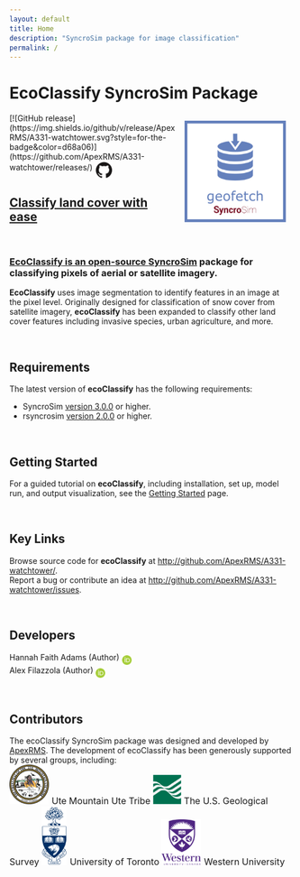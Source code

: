 ```yaml
---
layout: default
title: Home
description: "SyncroSim package for image classification"
permalink: /
---
```


# **EcoClassify** SyncroSim Package
<img align="right" style="padding: 13px" width="180" src="assets/images/logo/geofetch-sticker.png">
[![GitHub release](https://img.shields.io/github/v/release/ApexRMS/A331-watchtower.svg?style=for-the-badge&color=d68a06)](https://github.com/ApexRMS/A331-watchtower/releases/)    <a href="https://github.com/ApexRMS/A331-watchtower"><img align="middle" style="padding: 1px" width="30" src="assets/images/logo/github-trans2.png">
<br>

## Classify land cover with ease
<br>

### **EcoClassify** is an open-source <a href="https://syncrosim.com/" target="_blank">SyncroSim</a> package for classifying pixels of aerial or satellite imagery.


**EcoClassify** uses image segmentation to identify features in an image at the pixel level. Originally designed for classification of snow cover from satellite imagery, **ecoClassify** has been expanded to classify other land cover features including invasive species, urban agriculture, and more.

<br>

## Requirements

The latest version of **ecoClassify** has the following requirements:

- SyncroSim <a href="https://syncrosim.com/studio-download/" target="_blank">version 3.0.0</a> or higher.
- rsyncrosim <a href="https://syncrosim.github.io/rsyncrosim/" target="_blank">version 2.0.0</a> or higher.

<br>

## Getting Started

For a guided tutorial on **ecoClassify**, including installation, set up, model run, and output visualization, see the [Getting Started](https://apexrms.github.io/A331-watchtower/getting_started.html) page.

<br>

## Key Links

Browse source code for **ecoClassify** at <a href="http://github.com/ApexRMS/A331-watchtower/" target="_blank">http://github.com/ApexRMS/A331-watchtower/</a>. <br>
Report a bug or contribute an idea at
<a href="http://github.com/ApexRMS/A331-watchtower/issues" target="_blank">http://github.com/ApexRMS/A331-watchtower/issues</a>. <br>

<br>

## Developers

Hannah Faith Adams (Author) <a href="https://orcid.org/0000-0003-2647-8021" target="_blank" rel="noopener noreferrer"><img align="middle" style="padding: 0.5px" width="17" src="assets/images/ORCID.png"></a>
<br>
Alex Filazzola (Author) <a href="https://orcid.org/0000-0001-6544-2035" target="_blank" rel="noopener noreferrer"><img align="middle" style="padding: 0.5px" width="17" src="assets/images/ORCID.png"></a>

<br>

## Contributors

The ecoClassify SyncroSim package was designed and developed by <a href="https://apexrms.com/" target="_blank">ApexRMS</a>. The development of ecoClassify has been generously supported by several groups, including:
\
<a href="https://www.utemountainutetribe.com/" target="_blank"><img src="assets/images/ute-mountain-ute-seal.png" width="70px" alt="Ute Mountain Ute Tribe"></a><span style="font-size:12pt; padding-left:5px;">Ute Mountain Ute Tribe
<a href="https://www.usgs.gov/" target="_blank"><img src="assets/images/usgs_logo.png" width="50px" alt="The U.S. Geological Survey"></a><span style="font-size:12pt; padding-left:5px;">The U.S. Geological Survey
<a href="https://www.utoronto.ca/" target="_blank"><img src="assets/images/utoronto-coa.png" width="45px" alt="University of Toronto"></a><span style="font-size:12pt; padding-left:5px;">University of Toronto
<a href="https://www.uwo.ca/index.html" target="_blank"><img src="assets/images/western-logo.png" width="70px" alt="Western University"></a><span style="font-size:12pt; padding-left:5px;">Western University
